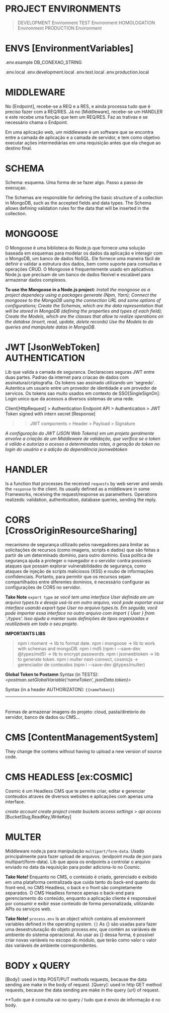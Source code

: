 # <!-- AUTHENTICATION AND INTEGRATION WITH DATABASE  -->

# PROJECT ENVIRONMENTS
> DEVELOPMENT Environment 
> TEST Environment
> HOMOLOGATION Environment
> PRODUCTION Environment 


# ENVS [EnvironmentVariables] <!-- variaveis de ambiente -->
.env.example <!-- indica as variaveis de ambiente que precisa preencher o valor | file not executable -->
    DB_CONEXAO_STRING

.env.local
.env.development.local
.env.test.local
.env.production.local


# MIDDLEWARE
No [Endpoint], recebe-se a REQ e a RES, e ainda processa tudo que é preciso fazer com a REQ/RES.
Já no [Middleware], recebe-se um HANDLER e este recebe uma função que tem um REQ/RES.
Faz as trativas e se necessário chama o Endpoint.

Em uma aplicação web, um middleware é um software que se encontra entre a camada de aplicação e a camada de servidor, e tem como objetivo executar ações intermediárias em uma requisição antes que ela chegue ao destino final. <!-- validação de dados, autenticação, manipulação de cabeçalhos HTTP, politicas de segurança (CORS) -->

<!-- Comumente usados em frameworks e bibliotecas de desenvolvimento web -->


# SCHEMA
Schema: esquema.
Uma forma de se fazer algo. Passo a passo de execuçao.

The Schemas are responsible for defining the basic structure of a collection in MongoDB, such as the accepted fields and data types.
The Schema allows defining validation rules for the data that will be inserted in the collection.


# MONGOOSE
O Mongoose é uma biblioteca do Node.js que fornece uma solução baseada em esquemas para modelar os dados da aplicação e interagir com o MongoDB, um banco de dados NoSQL. Ele fornece uma maneira fácil de definir e validar a estrutura dos dados, bem como suporte para consultas e operações CRUD. O Mongoose é frequentemente usado em aplicativos Node.js que precisam de um banco de dados flexível e escalável para armazenar dados complexos.

__To use the Mongoose in a Node.js project:__
    _Install the mongoose as a project dependecy using a packages generate (Npm, Yarn);_
    _Connect the mongoose to the MongoDB using the connection URL and some options of configurations;_
    _Create the Schemas, which are the data representation that will be stored in MongoDB (defining the properties and types of each field);_
    _Create the Models, which are the classes that allow to realize operations on the databse (insert, read, update, delete records)_
    _Use the Models to do queries and manipulate datas in MongoDB._


# JWT [JsonWebToken] AUTHENTICATION
Lib que valida a camada de seguranca.
Declaracoes seguras JWT entre duas partes.
Padrao da internet para criacao de dados com assinatura/criptografia. <!-- your payload contains a JSON -->
Os tokens sao assinado utilizando um 'segredo'.
Autentica um usuario entre um provedor de identidade e um provedor de servicos.
Os tokens sao muito usados em contexto de SSO[SingleSignOn]: Login unico que da acessos a diversos sistemas de uma rede.

Client[HttpRequest] > Authentication Endpoint API > Authentication > JWT Token signed with intern secret [Response]
<!-- inform token in the AUTHORIZATION HEADER and the client have access to application endpoints -->
<Bearer token>

>> JWT components
    > Header <!-- cabeçalho do token -->
    > Payload <!-- datas of a own authentication -->
    > Signature <!-- only signature of each token (generated through of a encrypt algorithm) -->

_A configuração do JWT (JSON Web Tokens) em um projeto geralmente envolve a criação de um Middleware de validação, que verifica se o token é válido e autoriza o acesso a determinadas rotas, a geração do token no login do usuário e a adição da dependência jsonwebtoken_


# HANDLER
Is a function that processes the received `requests` by web server and sends the `response` to the client.
Its usually defined as a middleware in some Frameworks, receiving the request/response as paramethers.
Operations realizeds: validation, authentication, database queries, sending the reply.


# CORS [CrossOriginResourceSharing]
mecanismo de segurança utilizado pelos navegadores para limitar as solicitações de recursos (como imagens, scripts e dados) que são feitas a partir de um determinado domínio, para outro domínio. Essa política de segurança ajuda a proteger o navegador e o servidor contra possíveis ataques que possam explorar vulnerabilidades de segurança, como ataques de injeção de scripts maliciosos (XSS) e roubo de informações confidenciais. Portanto, para permitir que os recursos sejam compartilhados entre diferentes domínios, é necessário configurar as configurações de CORS no servidor.



__Take Note__
`export type`
_se você tem uma interface User definida em um arquivo types.ts e deseja usá-la em outro arquivo, você pode exportar essa interface usando export type User no arquivo types.ts. Em seguida, você pode importar essa interface no outro arquivo com import { User } from './types'. Isso ajuda a manter suas definições de tipos organizadas e reutilizáveis em todo o seu projeto._

__IMPORTANTS LIBS__
> npm i moment -> lib to format date.
> npm i mongoose -> lib to work with schemas and mongoDB.
> npm i md5 (npm i --save-dev @types/md5) -> lib to encrypt passwords.
> npm i jsonwebtoken -> lib to generate token.
> npm i multer next-connect, cosmicjs -> gerenciador de conteudos (npm i --save-dev @types/multer)

__Global Token to Postamn__
Syntax (in TESTS): 
<var jsonData = JSON.parse(responseBody)>
<postman.setGlobalVariable('nameToken', jsonData.token)>

Syntax (in a header AUTHORIZATON):
`{{nameToken}}`


---------------------------------------------------------------------


# <!-- IMAGES STORAGE -->

Formas de armazenar imagens do projeto: cloud, pasta/diretorio do servidor, banco de dados ou CMS...

# CMS [ContentManagementSystem] <!-- sistema de gerenciamento de conteudos -->
They change the contens without having to upload a new version of source code.

<!-- famous CMS: wordpress (depende de um servidor rodando) -->

# CMS HEADLESS [ex:COSMIC]
Cosmic é um Headless CMS que te permite criar, editar e gerenciar conteudos atraves de diversos websites e aplicações com apenas uma interface.

_create account_
_create project_
_create buckets_
_access settings_ > _api access_ [BucketSlug,ReadKey,WriteKey]


# MULTER
Middleware node.js para manipulação `multipart/form-data`. Usado principalmente para fazer upload de arquivos. (endpoint muda de json para multipart/form-data).
Lib que apoia os endpoints a controlar o arquivo enviado no data da requisição para poder adiciona-lo no Cosmic.



__Take Note!__
Enquanto no CMS, o conteúdo é criado, gerenciado e exibido em uma plataforma centralizada que cuida tanto do back-end quanto do front-end, no CMS Headless, o back e o front são completamente separados. O CMS Headless fornece apenas o back-end para gerenciamento do conteúdo, enquanto a aplicação cliente é responsável por consumir e exibir esse conteúdo de forma personalizada, utilizando APIs ou serviços web.

__Take Note!__
`process.env`
Is an object which contains all environment variables defined in the operating system.
`{}`
As {} são usadas para fazer uma desestruturação do objeto process.env, que contém as variáveis de ambiente do sistema operacional. Ao usar as {} dessa forma, é possível criar novas variáveis no escopo do módulo, que terão como valor o valor das variáveis de ambiente correspondentes.


# BODY x QUERY
[Body]: used in http POST/PUT methods requests, because the data sending are make in the body of request.
[Query]: used in http GET method requests, because the data sending are make in the query (url) of request.

**Tudo que é consulta vai no query / tudo que é envio de informação é no body.





